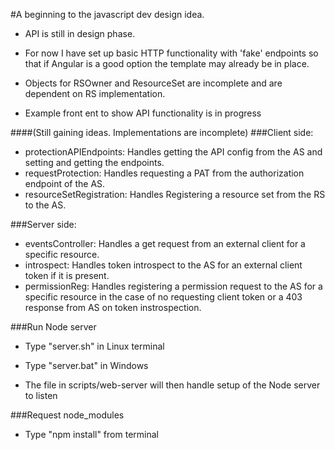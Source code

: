 #A beginning to the javascript dev design idea.

* API is still in design phase. 
* For now I have set up basic HTTP functionality with 'fake' endpoints 
  so that if Angular is a good option the template may already be in place.
* Objects for RSOwner and ResourceSet are incomplete and are dependent on RS implementation.
  
* Example front ent to show API functionality is in progress

####(Still gaining ideas. Implementations are incomplete)
###Client side:
* protectionAPIEndpoints:   Handles getting the API config from the AS and setting and getting the endpoints.
* requestProtection:        Handles requesting a PAT from the authorization endpoint of the AS.
* resourceSetRegistration:  Handles Registering a resource set from the RS to the AS.

###Server side:
* eventsController: Handles a get request from an external client for a specific resource.
* introspect:       Handles token introspect to the AS for an external client token if it is present.
* permissionReg:    Handles registering a permission request to the AS for a specific resource in the case of no                             requesting client token or a 403 response from AS on token instrospection.

###Run Node server

* Type "server.sh" in Linux terminal
* Type "server.bat" in Windows

* The file in scripts/web-server will then handle setup of the Node server to listen

###Request node_modules
* Type "npm install" from terminal
